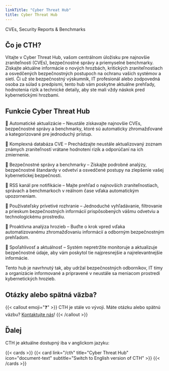```yaml
---
linkTitle: "Cyber Threat Hub"
title: Cyber Threat Hub
---
```

CVEs, Security Reports & Benchmarks

<!--more-->

##  Čo je CTH?

Vitajte v Cyber Threat Hub, vašom centrálnom úložisku pre najnovšie zraniteľnosti (CVEs), bezpečnostné správy a priemyselné benchmarky. Získajte aktuálne informácie o nových hrozbách, kritických zraniteľnostiach a osvedčených bezpečnostných postupoch na ochranu vašich systémov a sietí. Či už ste bezpečnostný výskumník, IT profesionál alebo zodpovedná osoba za súlad s predpismi, tento hub vám poskytne aktuálne prehľady, hodnotenia rizík a technické detaily, aby ste mali vždy náskok pred kybernetickými hrozbami.

## Funkcie Cyber Threat Hub

🔹 Automatické aktualizácie – Neustále získavajte najnovšie CVEs, bezpečnostné správy a benchmarky, ktoré sú automaticky zhromažďované a kategorizované pre jednoduchý prístup.

🔹 Komplexná databáza CVE – Prechádzajte neustále aktualizovaný zoznam známych zraniteľností vrátane hodnotení rizík a odporúčaní na ich zmiernenie.

🔹 Bezpečnostné správy a benchmarky – Získajte podrobné analýzy, bezpečnostné štandardy v odvetví a osvedčené postupy na zlepšenie vašej kybernetickej bezpečnosti.

🔹 RSS kanál pre notifikácie – Majte prehľad o najnovších zraniteľnostiach, správach a benchmarkoch v reálnom čase vďaka automatickým upozorneniam.

🔹 Používateľsky prívetivé rozhranie – Jednoduché vyhľadávanie, filtrovanie a prieskum bezpečnostných informácií prispôsobených vášmu odvetviu a technologickému prostrediu.

🔹 Proaktívna analýza hrozieb – Buďte o krok vpred vďaka automatizovanému zhromažďovaniu informácií a odborným bezpečnostným prehľadom.

🔹 Spoľahlivosť a aktuálnosť – Systém nepretržite monitoruje a aktualizuje bezpečnostné údaje, aby vám poskytol tie najpresnejšie a najrelevantnejšie informácie.

Tento hub je navrhnutý tak, aby udržal bezpečnostných odborníkov, IT tímy a organizácie informované a pripravené v neustále sa meniacom prostredí kybernetických hrozieb.

## Otázky alebo spätná väzba?

{{< callout emoji="❓" >}}
  CTH je stále vo vývoji.
  Máte otázku alebo spätnú väzbu? [Kontaktujte nás](mailto:security@redpatron.us)!
{{< /callout >}}

## Ďalej

CTH je aktuálne dostupný iba v anglickom jazyku:

{{< cards >}}
  {{< card link="/cth" title="Cyber Threat Hub" icon="document-text" subtitle="Switch to English version of CTH" >}}
{{< /cards >}}